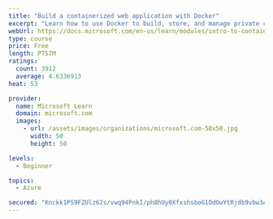 ```yaml
---
title: "Build a containerized web application with Docker"
excerpt: "Learn how to use Docker to build, store, and manage private container images with the Azure Container Registry."
webUrl: https://docs.microsoft.com/en-us/learn/modules/intro-to-containers/
type: course
price: Free
length: PT57M
ratings:
  count: 3912
  average: 4.6336913
heat: 53

provider:
  name: Microsoft Learn
  domain: microsoft.com
  images:
    - url: /assets/images/organizations/microsoft.com-50x50.jpg
      width: 50
      height: 50

levels:
  - Beginner

topics:
  - Azure

secured: "Knckk1PS9FZUlz62s/vwq94PnkI/ph8hUy0XfxshsboG1OdOwYtRjdb9vbw3e7oiduME6VTEiDLeDb3eRz6iu/n3//2OlVQE/ZV5h8xFm83YYWsbRTq1XpZ/E/mMe3pkLyyZkc4K+qeelE7yodcrxkFkfLFwfMOPBRnHl8D74IZ1GHvwuumiZAWnt7eYuUqZPBqnBx0jNTmEYWjb5NlSRzO/pFx2SKdYm+l/WzSfRZW2KtVCH018Tlp+/EmbnwLBNZavkWNs0NF9pSc658o/U8JOgjPEO6Z0Ly0TLTb+aYyAiHAbjom+PKiif2kPdqSVmQDvpgM8+ZUGrTJxBJP9P1UgGMW4bPFHdc6+pOxVeq3h9s12P7sB2IFjoN3CtxJQqFV2Lv/mH7EbHXQlzRU5vhH8F+lPoN7GERa3ThDKQAA=;l/CvC2kBMd4hUA3MQsL3Fg=="
---
```


